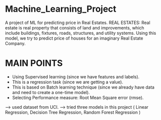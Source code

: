 # Machine_Learning_Project
A project of ML for predicting price in Real Estates.
REAL ESTATES: Real estate is real property that consists of land and improvements, which include buildings, fixtures, roads, structures, and utility systems. 
Using this model, we try to predict price of houses for an imaginary Real Estate Company.

# MAIN POINTS
* Using Supervised learning (since we have features and labels).
* This is a regression task (since we are getting a value).
* This is based on Batch learning technique (since we already have data and need to create a one-time model).
* Selecting Performance measure: Root Mean Square error (rmse).

--> used dataset from UCI.
--> tried three models in this project ( Linear Regression, Decision Tree Regression, Random Forest Regression )
